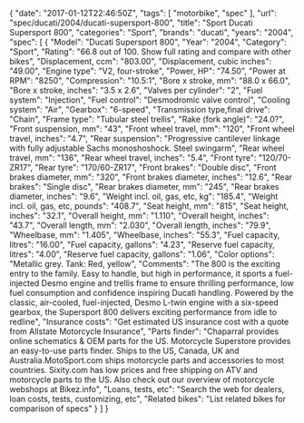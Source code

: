 {
    "date": "2017-01-12T22:46:50Z",
    "tags": [
        "motorbike",
        "spec"
    ],
    "url": "spec\/ducati\/2004\/ducati-supersport-800",
    "title": "Sport Ducati Supersport 800",
    "categories": "Sport",
    "brands": "ducati",
    "years": "2004",
    "spec": [
        {
            "Model": "Ducati Supersport 800",
            "Year": "2004",
            "Category": "Sport",
            "Rating": "66.8 out of 100. Show full rating and compare with other bikes",
            "Displacement, ccm": "803.00",
            "Displacement, cubic inches": "49.00",
            "Engine type": "V2, four-stroke",
            "Power, HP": "74.50",
            "Power at RPM": "8250",
            "Compression": "10.5:1",
            "Bore x stroke, mm": "88.0 x 66.0",
            "Bore x stroke, inches": "3.5 x 2.6",
            "Valves per cylinder": "2",
            "Fuel system": "Injection",
            "Fuel control": "Desmodromic valve control",
            "Cooling system": "Air",
            "Gearbox": "6-speed",
            "Transmission type,final drive": "Chain",
            "Frame type": "Tubular steel trellis",
            "Rake (fork angle)": "24.0?",
            "Front suspension, mm": "43",
            "Front wheel travel, mm": "120",
            "Front wheel travel, inches": "4.7",
            "Rear suspension": "Progressive cantilever linkage with fully adjustable Sachs monoshoshock. Steel swingarm",
            "Rear wheel travel, mm": "136",
            "Rear wheel travel, inches": "5.4",
            "Front tyre": "120\/70-ZR17",
            "Rear tyre": "170\/60-ZR17",
            "Front brakes": "Double disc",
            "Front brakes diameter, mm": "320",
            "Front brakes diameter, inches": "12.6",
            "Rear brakes": "Single disc",
            "Rear brakes diameter, mm": "245",
            "Rear brakes diameter, inches": "9.6",
            "Weight incl. oil, gas, etc, kg": "185.4",
            "Weight incl. oil, gas, etc, pounds": "408.7",
            "Seat height, mm": "815",
            "Seat height, inches": "32.1",
            "Overall height, mm": "1.110",
            "Overall height, inches": "43.7",
            "Overall length, mm": "2.030",
            "Overall length, inches": "79.9",
            "Wheelbase, mm": "1.405",
            "Wheelbase, inches": "55.3",
            "Fuel capacity, litres": "16.00",
            "Fuel capacity, gallons": "4.23",
            "Reserve fuel capacity, litres": "4.00",
            "Reserve fuel capacity, gallons": "1.06",
            "Color options": "Metallic grey. Tank: Red, yellow",
            "Comments": "The 800 is the exciting entry to the family. Easy to handle, but high in performance, it sports a fuel-injected Desmo engine and trellis frame to ensure thrilling performance, low fuel consumption and confidence inspiring Ducati handling. Powered by the classic, air-cooled, fuel-injected, Desmo L-twin engine with a six-speed gearbox, the Supersport 800 delivers exciting performance from idle to redline",
            "Insurance costs": "Get estimated US insurance cost with a quote from Allstate Motorcycle Insurance",
            "Parts finder": "Chaparral provides online schematics & OEM parts for the US.   Motorcycle Superstore provides an easy-to-use parts finder. Ships to the US, Canada, UK and Australia.MotoSport.com ships motorcycle parts and accessories to most countries.    Sixity.com has low prices and free shipping on ATV and motorcycle parts to the US. Also check out our overview of motorcycle webshops at Bikez.info",
            "Loans, tests, etc": "Search the web for dealers, loan costs, tests, customizing, etc",
            "Related bikes": "List related bikes for comparison of specs"
        }
    ]
}